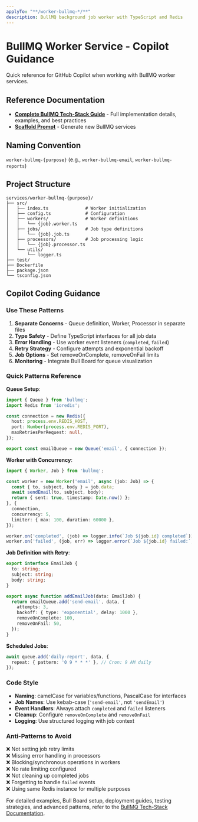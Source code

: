 ```yaml
---
applyTo: "**/worker-bullmq-*/**"
description: BullMQ background job worker with TypeScript and Redis
---
```


# BullMQ Worker Service - Copilot Guidance

Quick reference for GitHub Copilot when working with BullMQ worker services.

## Reference Documentation

- **[Complete BullMQ Tech-Stack Guide](../../../docs/tech-stacks/workers/bullmq.md)** - Full implementation details, examples, and best practices
- **[Scaffold Prompt](../prompts/scaffold-worker-bullmq-service.prompt.md)** - Generate new BullMQ services

## Naming Convention

`worker-bullmq-{purpose}` (e.g., `worker-bullmq-email`, `worker-bullmq-reports`)

## Project Structure

```
services/worker-bullmq-{purpose}/
├── src/
│   ├── index.ts              # Worker initialization
│   ├── config.ts             # Configuration
│   ├── workers/              # Worker definitions
│   │   └── {job}.worker.ts
│   ├── jobs/                 # Job type definitions
│   │   └── {job}.job.ts
│   ├── processors/           # Job processing logic
│   │   └── {job}.processor.ts
│   └── utils/
│       └── logger.ts
├── test/
├── Dockerfile
├── package.json
└── tsconfig.json
```

## Copilot Coding Guidance

### Use These Patterns

1. **Separate Concerns** - Queue definition, Worker, Processor in separate files
2. **Type Safety** - Define TypeScript interfaces for all job data
3. **Error Handling** - Use worker event listeners (`completed`, `failed`)
4. **Retry Strategy** - Configure attempts and exponential backoff
5. **Job Options** - Set removeOnComplete, removeOnFail limits
6. **Monitoring** - Integrate Bull Board for queue visualization

### Quick Patterns Reference

**Queue Setup**:
```typescript
import { Queue } from 'bullmq';
import Redis from 'ioredis';

const connection = new Redis({
  host: process.env.REDIS_HOST,
  port: Number(process.env.REDIS_PORT),
  maxRetriesPerRequest: null,
});

export const emailQueue = new Queue('email', { connection });
```

**Worker with Concurrency**:
```typescript
import { Worker, Job } from 'bullmq';

const worker = new Worker('email', async (job: Job) => {
  const { to, subject, body } = job.data;
  await sendEmail(to, subject, body);
  return { sent: true, timestamp: Date.now() };
}, {
  connection,
  concurrency: 5,
  limiter: { max: 100, duration: 60000 },
});

worker.on('completed', (job) => logger.info(`Job ${job.id} completed`));
worker.on('failed', (job, err) => logger.error(`Job ${job.id} failed:`, err));
```

**Job Definition with Retry**:
```typescript
export interface EmailJob {
  to: string;
  subject: string;
  body: string;
}

export async function addEmailJob(data: EmailJob) {
  return emailQueue.add('send-email', data, {
    attempts: 3,
    backoff: { type: 'exponential', delay: 1000 },
    removeOnComplete: 100,
    removeOnFail: 50,
  });
}
```

**Scheduled Jobs**:
```typescript
await queue.add('daily-report', data, {
  repeat: { pattern: '0 9 * * *' }, // Cron: 9 AM daily
});
```

### Code Style

- **Naming**: camelCase for variables/functions, PascalCase for interfaces
- **Job Names**: Use kebab-case (`'send-email'`, not `'sendEmail'`)
- **Event Handlers**: Always attach `completed` and `failed` listeners
- **Cleanup**: Configure `removeOnComplete` and `removeOnFail`
- **Logging**: Use structured logging with job context

### Anti-Patterns to Avoid

❌ Not setting job retry limits  
❌ Missing error handling in processors  
❌ Blocking/synchronous operations in workers  
❌ No rate limiting configured  
❌ Not cleaning up completed jobs  
❌ Forgetting to handle `failed` events  
❌ Using same Redis instance for multiple purposes  

For detailed examples, Bull Board setup, deployment guides, testing strategies, and advanced patterns, refer to the [BullMQ Tech-Stack Documentation](../../../docs/tech-stacks/workers/bullmq.md).

